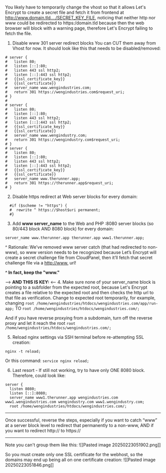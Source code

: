  You likely have to temporarily change the vhost so that it allows Let's Encrypt to create a secret file and fetch it from frontend at http://www.domain.tld..../SECRET_KEY_FILE, noticing that neither http nor www could be redirected to https:/domain.tld because then the web browser will block with a warning page, therefore Let's Encrypt failing to fetch the file.

1. Disable www 301 server redirect blocks
You can CUT them away from Vhost for now. It should look like this that needs to be disabled/removed:
```
# server {  
#   listen 80;  
#   listen [::]:80;  
#   listen 443 ssl http2;  
#   listen [::]:443 ssl http2;  
#   {{ssl_certificate_key}}  
#   {{ssl_certificate}}  
#   server_name www.wengindustries.com;  
#   return 301 https://wengindustries.com$request_uri;  
# }  
#   
# server {  
#   listen 80;  
#   listen [::]:80;  
#   listen 443 ssl http2;  
#   listen [::]:443 ssl http2;  
#   {{ssl_certificate_key}}  
#   {{ssl_certificate}}  
#   server_name www.wengindustry.com;  
#   return 301 https://wengindustry.com$request_uri;  
# }  
# server {  
#   listen 80;  
#   listen [::]:80;  
#   listen 443 ssl http2;  
#   listen [::]:443 ssl http2;  
#   {{ssl_certificate_key}}  
#   {{ssl_certificate}}  
#   server_name www.therunner.app;  
#   return 301 https://therunner.app$request_uri;  
# }
```


2. Disable https redirect at Web server blocks for every domain:
```
  #if ($scheme != "https") {  
  #  rewrite ^ https://$host$uri permanent;  
  #}
```

3. Add **www server_name** to the Web and PHP :8080 server blocks (so 80/443 block AND 8080 block) for every domain:
```
server_name www.therunner.app therunner.app www1.therunner.app;
```
^ Rationale: We’ve removed www server catch (that had redirected to non-www), so www version needs to be recognized because Let’s Encrypt will create a secret challenge file from CloudPanel, then it’ll fetch that secret challenge file via a [http://www.](http://www.) url!

**^ In fact, keep the "www."**

--> **AND THIS IS KEY:** <--
4. Make sure none of your server_name block is pointing to a subfolder from the expected root, because Let's Encrypt creates a file relative to the expected root and then checks the http url to that file as verification. Change to expected root temporarily, for example, changing `root /home/wengindustries/htdocs/wengindustries.com/app/run-app;` TO `root /home/wengindustries/htdocs/wengindustries.com/;`
   
   And if you have reverse proxying from a subdomain, turn off the reverse proxy and let it reach the root `root /home/wengindustries/htdocs/wengindustries.com/;`

5. Reload nginx settings via SSH terminal before re-attempting SSL creation:
```
nginx -t reload;
```

Or this command: `service nginx reload;`

6. Last resort - If still not working, try to have only ONE 8080 block. Therefore, could look like:
```
server {
  listen 8080;
  listen [::]:8080;
  server_name www1.therunner.app wengindustries.com www1.wengindustries.com wengindustry.com www1.wengindustry.com;
  root /home/wengindustries/htdocs/wengindustries.com/;
```

---

Once successful, reverse the steps, especially if you want to catch “www” at a server block level to redirect that permanently to a non-www, AND if you want to redirect http:// to https://

---

Note you can't group them like this:
![[Pasted image 20250223051902.png]]

So you must create only one SSL certificate for the webhost, so the domains may end up being all on one certificate creation:
![[Pasted image 20250223051846.png]]